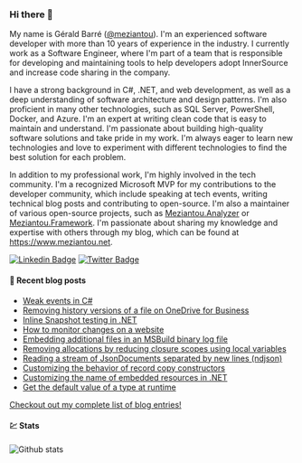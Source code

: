 ### Hi there 👋

My name is Gérald Barré ([@meziantou](https://twitter.com/meziantou)). I'm an experienced software developer with more than 10 years of experience in the industry. I currently work as a Software Engineer, where I'm part of a team that is responsible for developing and maintaining tools to help developers adopt InnerSource and increase code sharing in the company.

I have a strong background in C#, .NET, and web development, as well as a deep understanding of software architecture and design patterns. I'm also proficient in many other technologies, such as SQL Server, PowerShell, Docker, and Azure. I'm an expert at writing clean code that is easy to maintain and understand. I'm passionate about building high-quality software solutions and take pride in my work. I'm always eager to learn new technologies and love to experiment with different technologies to find the best solution for each problem.

In addition to my professional work, I'm highly involved in the tech community. I'm a recognized Microsoft MVP for my contributions to the developer community, which include speaking at tech events, writing technical blog posts and contributing to open-source. I'm also a maintainer of various open-source projects, such as [Meziantou.Analyzer](https://github.com/meziantou/Meziantou.Analyzer) or [Meziantou.Framework](https://github.com/meziantou/Meziantou.Framework). I'm passionate about sharing my knowledge and expertise with others through my blog, which can be found at <https://www.meziantou.net>.

[![Linkedin Badge](https://img.shields.io/badge/-LinkedIn-blue?style=flat-square&logo=Linkedin&logoColor=white&link=https://www.linkedin.com/in/meziantou/)](https://www.linkedin.com/in/meziantou/)
[![Twitter Badge](https://img.shields.io/badge/-Twitter-1ca0f1?style=flat-square&labelColor=1ca0f1&logo=twitter&logoColor=white&link=https://twitter.com/meziantou)](https://twitter.com/meziantou)

#### 📗 Recent blog posts

<!--START_SECTION:feed-->
* [Weak events in C#](https:&#x2F;&#x2F;www.meziantou.net&#x2F;weak-events-in-csharp.htm?utm_medium&#x3D;social&amp;utm_source&#x3D;syndication)
* [Removing history versions of a file on OneDrive for Business](https:&#x2F;&#x2F;www.meziantou.net&#x2F;removing-history-versions-of-a-file-on-onedrive-for-business.htm?utm_medium&#x3D;social&amp;utm_source&#x3D;syndication)
* [Inline Snapshot testing in .NET](https:&#x2F;&#x2F;www.meziantou.net&#x2F;inline-snapshot-testing-in-dotnet.htm?utm_medium&#x3D;social&amp;utm_source&#x3D;syndication)
* [How to monitor changes on a website](https:&#x2F;&#x2F;www.meziantou.net&#x2F;how-to-monitor-changes-on-a-website.htm?utm_medium&#x3D;social&amp;utm_source&#x3D;syndication)
* [Embedding additional files in an MSBuild binary log file](https:&#x2F;&#x2F;www.meziantou.net&#x2F;embedding-additional-files-in-an-msbuild-binary-log-file.htm?utm_medium&#x3D;social&amp;utm_source&#x3D;syndication)
* [Removing allocations by reducing closure scopes using local variables](https:&#x2F;&#x2F;www.meziantou.net&#x2F;reducing-allocations-using-local-variables-to-scope-closures.htm?utm_medium&#x3D;social&amp;utm_source&#x3D;syndication)
* [Reading a stream of JsonDocuments separated by new lines (ndjson)](https:&#x2F;&#x2F;www.meziantou.net&#x2F;reading-a-stream-of-jsondocuments-separated-by-new-lines-ndjson.htm?utm_medium&#x3D;social&amp;utm_source&#x3D;syndication)
* [Customizing the behavior of record copy constructors](https:&#x2F;&#x2F;www.meziantou.net&#x2F;customizing-the-behavior-of-the-record-copy-constructor.htm?utm_medium&#x3D;social&amp;utm_source&#x3D;syndication)
* [Customizing the name of embedded resources in .NET](https:&#x2F;&#x2F;www.meziantou.net&#x2F;customizing-the-embedded-resource-name-in-dotnet.htm?utm_medium&#x3D;social&amp;utm_source&#x3D;syndication)
* [Get the default value of a type at runtime](https:&#x2F;&#x2F;www.meziantou.net&#x2F;get-the-default-value-of-a-type-at-runtime.htm?utm_medium&#x3D;social&amp;utm_source&#x3D;syndication)
<!--END_SECTION:feed-->

[Checkout out my complete list of blog entries!](https://www.meziantou.net/archives.htm)

#### 💹 Stats

![Github stats](https://github-readme-stats.vercel.app/api?username=meziantou&show_icons=true&hide_border=true)
